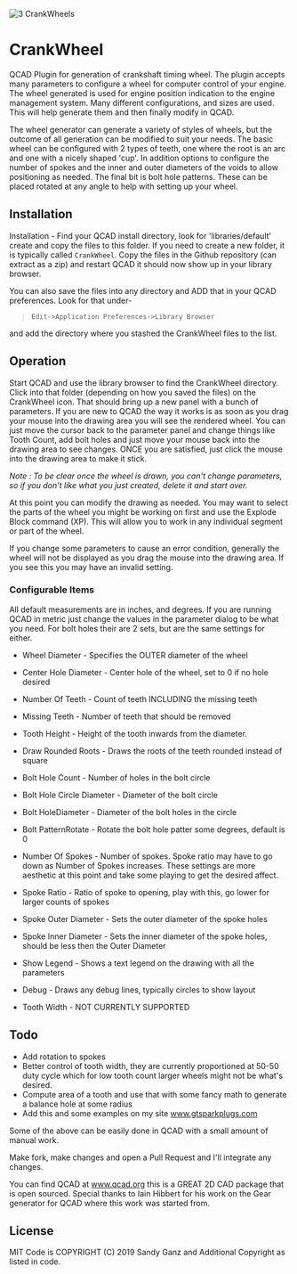 ![3 CrankWheels](https://user-images.githubusercontent.com/5179047/71425948-be9a1280-2657-11ea-8199-361e842c1843.gif)

# CrankWheel
QCAD Plugin for generation of crankshaft timing wheel. The plugin accepts many parameters to configure a wheel for computer control of your engine. The wheel generated is used for engine position indication to the engine management system. Many different configurations,
and sizes are used. This will help generate them and then finally modify in QCAD.

The wheel generator can generate a variety of styles of wheels, but the outcome of all generation can be modified to suit your needs. The basic wheel can be configured with 2 types of teeth, one where the root is an arc and one with a nicely shaped 'cup'. In addition options to configure the number of spokes and the inner and outer diameters of the voids to allow positioning as needed. The final bit is bolt hole patterns. These can be placed rotated at any angle to help with setting up your wheel.

## Installation
Installation - Find your QCAD install directory, look for 'libraries/default' create and copy the files to this folder.  If you need to create a new folder, it is typically called `CrankWheel`. Copy the files in the Github repository (can extract as a zip)
and restart QCAD it should now show up in your library browser.

You can also save the files into any directory and ADD that in your QCAD preferences. Look for that under-

> `Edit->Application Preferences->Library Browser`

and add the directory where you stashed the CrankWheel files to the list.

## Operation
Start QCAD and use the library browser to find the CrankWheel directory. Click into that folder (depending on how you saved the files) on the CrankWheel icon. That should bring up a new panel
with a bunch of parameters. If you are new to QCAD the way it works is as soon as you drag your mouse into the drawing area you will see the rendered wheel. You can just move the cursor back to the parameter panel and change things like Tooth Count, add bolt holes and just move your mouse back into the drawing area to see changes. ONCE you are satisfied, just click the mouse into the drawing area to make it stick.

*Note : To be clear once the wheel is drawn, you can't change parameters, so if you don't like what you just created, delete it and start over.*

At this point you can modify the drawing as needed. You may want to select the parts of the wheel you might be working on first and use the Explode Block command (XP). This will allow you to work in any individual segment or part of the wheel.

If you change some parameters to cause an error condition, generally the wheel will not be displayed as you drag the mouse into the drawing area. If you see this you may have an invalid setting.

### Configurable Items
All default measurements are in inches, and degrees. If you are running
QCAD in metric just change the values in the parameter dialog to be what you need. For
bolt holes their are 2 sets, but are the same settings for either.

- Wheel Diameter - Specifies the OUTER diameter of the wheel
- Center Hole Diameter - Center hole of the wheel, set to 0 if no hole desired
- Number Of Teeth - Count of teeth INCLUDING the missing teeth
- Missing Teeth - Number of teeth that should be removed
- Tooth Height - Height of the tooth inwards from the diameter.
- Draw Rounded Roots - Draws the roots of the teeth rounded instead of square
- Bolt Hole Count - Number of holes in the bolt circle
- Bolt Hole Circle Diameter - Diameter of the bolt circle
- Bolt HoleDiameter - Diameter of the bolt holes in the circle
- Bolt PatternRotate - Rotate the bolt hole patter some degrees, default is 0
- Number Of Spokes - Number of spokes. Spoke ratio may have to go down as Number of Spokes increases. These settings are more aesthetic at this point and take some playing to get the desired affect.
- Spoke Ratio - Ratio of spoke to opening, play with this, go lower for larger counts of spokes
- Spoke Outer Diameter - Sets the outer diameter of the spoke holes
- Spoke Inner Diameter - Sets the inner diameter of the spoke holes, should be less then the Outer Diameter
- Show Legend - Shows a text legend on the drawing with all the parameters
- Debug - Draws any debug lines, typically circles to show layout

- Tooth Width - NOT CURRENTLY SUPPORTED

## Todo
- Add rotation to spokes
- Better control of tooth width, they are currently proportioned at
50-50 duty cycle which for low tooth count larger wheels might not be what's desired.
- Compute area of a tooth and use that with some fancy math to generate a balance hole at some radius
- Add this and some examples on my site www.gtsparkplugs.com

Some of the above can be easily done in QCAD with a small amount of manual work.

Make fork, make changes and open a Pull Request and I'll integrate any changes.

You can find QCAD at www.qcad.org this is a GREAT 2D CAD package that is open sourced.
Special thanks to Iain Hibbert for his work on the Gear generator for QCAD where this
work was started from.

## License
MIT Code is COPYRIGHT (C) 2019 Sandy Ganz and Additional Copyright as listed in code.